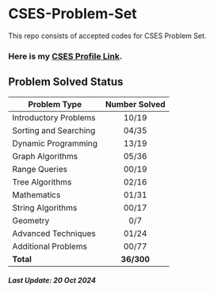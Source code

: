 # CSES-Problem-Set
This repo consists of accepted codes for CSES Problem Set.

### Here is my [CSES Profile Link](https://cses.fi/user/182950).

## Problem Solved Status
| Problem Type          | Number Solved |
|-----------------------|:-------------:|
| Introductory Problems |     10/19     |
| Sorting and Searching |     04/35     |
| Dynamic Programming   |     13/19     |
| Graph Algorithms      |     05/36     |
| Range Queries         |     00/19     |
| Tree Algorithms       |     02/16     |
| Mathematics           |     01/31     |
| String Algorithms     |     00/17     |
| Geometry              |      0/7      |
| Advanced Techniques   |     01/24     |
| Additional Problems   |     00/77     |
| **Total**             |    **36/300**  |

#### *Last Update: 20 Oct 2024* 